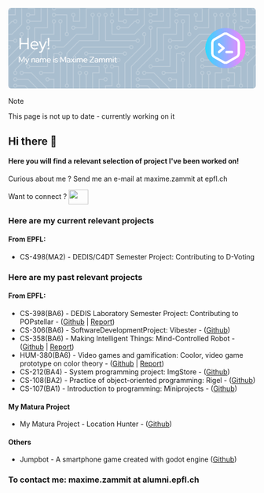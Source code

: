 ![Header](./assets/github-header-image.png)

> [!NOTE]  
> This page is not up to date - currently working on it

## Hi there 👋

#### Here you will find a relevant selection of project I've been worked on!

Curious about me ? Send me an e-mail at maxime.zammit at epfl.ch 
<!-- visit my website [here](#)-->
Want to connect ? <a href="https://www.linkedin.com/in/maxime-zmt?utm_source=website" target="blank"><img align="center" src="https://cdn.jsdelivr.net/npm/simple-icons@3.0.1/icons/linkedin.svg" alt="" height="30" width="40" /></a>

### Here are my current relevant projects
#### From EPFL:
- CS-498(MA2) - DEDIS/C4DT Semester Project: Contributing to D-Voting


### Here are my past relevant projects
#### From EPFL:
- CS-398(BA6) - DEDIS Laboratory Semester Project: Contributing to POPstellar - ([Github](https://github.com/dedis/popstellar) | [Report](https://www.epfl.ch/labs/dedis/wp-content/uploads/2022/07/report-2022-1-PoP.pdf)) <!-- Archive Link if broken: https://web.archive.org/web/20240109220256/https://www.epfl.ch/labs/dedis/wp-content/uploads/2022/07/report-2022-1-PoP.pdf-->
- CS-306(BA6) - SoftwareDevelopmentProject: Vibester - ([Github](https://github.com/MaximeZmt/SDP_2022-Vibester/))
- CS-358(BA6) - Making Intelligent Things: Mind-Controlled Robot - ([Github](https://github.com/EPFL-EEG-Team) | [Report](https://github.com/EPFL-EEG-Team/.github/raw/main/EEG_Final_Report.pdf))
- HUM-380(BA6) -  Video games and gamification: Coolor, video game prototype on color theory - ([Github](https://github.com/RabbitStudiosCH) | [Report](https://github.com/RabbitStudiosCH/.github/raw/main/Rapport_Jeu_Video_Coolor_Groupe_1.pdf))
- CS-212(BA4) - System programming project: ImgStore - ([Github](https://github.com/MaximeZmt/CS212-ImgStore))
- CS-108(BA2) - Practice of object-oriented programming: Rigel - ([Github](https://github.com/MaximeZmt/CS-108-Rigel))
- CS-107(BA1) - Introduction to programming: Miniprojects - ([Github](https://github.com/MaximeZmt/CS107-Miniprojet1-2))

#### My Matura Project
- My Matura Project - Location Hunter - ([Github](https://github.com/MaximeZmt/LocationHunter))

#### Others
- Jumpbot - A smartphone game created with godot engine ([Github](https://github.com/MaximeZmt/jumpbot))


### To contact me: maxime.zammit at alumni.epfl.ch
